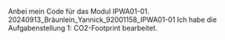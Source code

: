 Anbei mein Code für das Modul IPWA01-01. 
20240913_Bräunlein_Yannick_92001158_IPWA01-01
Ich habe die Aufgabenstellung 1: CO2-Footprint bearbeitet. 
